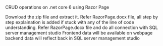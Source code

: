 CRUD operations on .net core 6 using Razor Page

Download the zip file and extract it.
Refer RazorPage.docx file, all step by step explaination is added if stuck with any of the line of code understanding.
Refer RazorPage.docx file and do all connection with SQL server management studio
Frontend data will be available on webpage
backend data will reflect back in SQL server management studio
